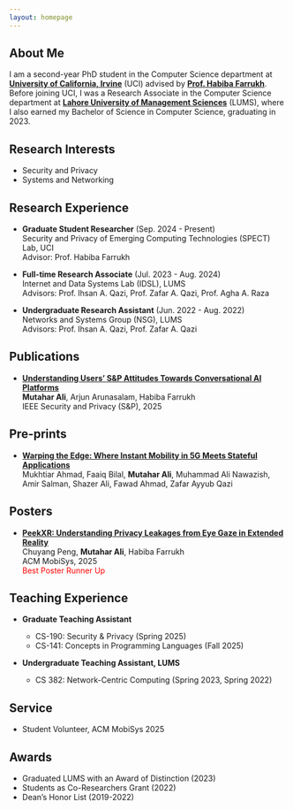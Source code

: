 ```yaml
---
layout: homepage
---
```


## About Me

I am a second-year PhD student in the Computer Science department at [**University of California, Irvine**](https://ics.uci.edu/) (UCI) advised by [**Prof. Habiba Farrukh**](https://habiba-farrukh.github.io/). Before joining UCI, I was a Research Associate in the Computer Science department at [**Lahore University of Management Sciences**](https://sbasse.lums.edu.pk/) (LUMS), where I also earned my Bachelor of Science in Computer Science, graduating in 2023.

## Research Interests

- Security and Privacy
- Systems and Networking

## Research Experience

- **Graduate Student Researcher** (Sep. 2024 - Present) \
    Security and Privacy of Emerging Computing Technologies (SPECT) Lab, UCI \
    Advisor: Prof. Habiba Farrukh

- **Full-time Research Associate** (Jul. 2023 - Aug. 2024) \
    Internet and Data Systems Lab (IDSL), LUMS \
    Advisors: Prof. Ihsan A. Qazi, Prof. Zafar A. Qazi, Prof. Agha A. Raza

- **Undergraduate Research Assistant** (Jun. 2022 - Aug. 2022) \
    Networks and Systems Group (NSG), LUMS \
    Advisors: Prof. Ihsan A. Qazi, Prof. Zafar A. Qazi

## Publications

- [**Understanding Users’ S&P Attitudes Towards Conversational AI Platforms**](https://mutahar789.github.io/assets/files/conv-ai-sp-user-perceptions.pdf) \
    **Mutahar Ali**, Arjun Arunasalam, Habiba Farrukh \
    IEEE Security and Privacy (S&P), 2025

## Pre-prints

- [**Warping the Edge: Where Instant Mobility in 5G Meets Stateful Applications**](https://arxiv.org/abs/2412.10927) \
    Mukhtiar Ahmad, Faaiq Bilal, **Mutahar Ali**, Muhammad Ali Nawazish, Amir Salman, Shazer Ali, Fawad Ahmad, Zafar Ayyub Qazi 

## Posters

- [**PeekXR: Understanding Privacy Leakages from Eye Gaze in Extended Reality**](https://mutahar789.github.io/assets/files/peekxr.pdf)\
    Chuyang Peng, **Mutahar Ali**, Habiba Farrukh \
    ACM MobiSys, 2025 \
    <span style="color: red;">Best Poster Runner Up</span>

## Teaching Experience

- **Graduate Teaching Assistant**
    - CS-190: Security & Privacy (Spring 2025)
    - CS-141: Concepts in Programming Languages (Fall 2025)

- **Undergraduate Teaching Assistant, LUMS**
    - CS 382: Network-Centric Computing (Spring 2023, Spring 2022)

## Service

- Student Volunteer, ACM MobiSys 2025

## Awards

- Graduated LUMS with an Award of Distinction (2023)
- Students as Co-Researchers Grant (2022)
- Dean’s Honor List (2019-2022)
